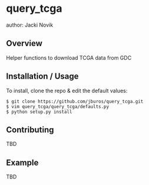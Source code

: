 query_tcga
===============================

author: Jacki Novik

Overview
--------

Helper functions to download TCGA data from GDC

Installation / Usage
--------------------

To install, clone the repo & edit the default values:

    $ git clone https://github.com/jburos/query_tcga.git
    $ vim query_tcga/query_tcga/defaults.py
    $ python setup.py install
    
Contributing
------------

TBD

Example
-------

TBD
